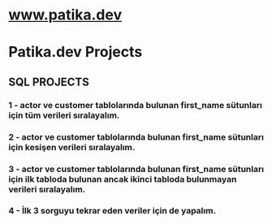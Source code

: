 # www.patika.dev
# Patika.dev Projects

## SQL PROJECTS

### 1 - actor ve customer tablolarında bulunan first_name sütunları için tüm verileri sıralayalım.
### 2 - actor ve customer tablolarında bulunan first_name sütunları için kesişen verileri sıralayalım.
### 3 - actor ve customer tablolarında bulunan first_name sütunları için ilk tabloda bulunan ancak ikinci tabloda bulunmayan verileri sıralayalım.
### 4 - İlk 3 sorguyu tekrar eden veriler için de yapalım.